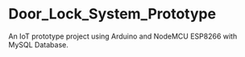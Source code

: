 # Door_Lock_System_Prototype
An IoT prototype project using Arduino and NodeMCU ESP8266 with MySQL Database.
